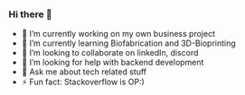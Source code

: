 ### Hi there 👋

- 🔭 I’m currently working on my own business project
- 🌱 I’m currently learning Biofabrication and 3D-Bioprinting
- 👯 I’m looking to collaborate on linkedIn, discord
- 🤔 I’m looking for help with backend development
- 💬 Ask me about tech related stuff
- ⚡ Fun fact: Stackoverflow is OP:)
